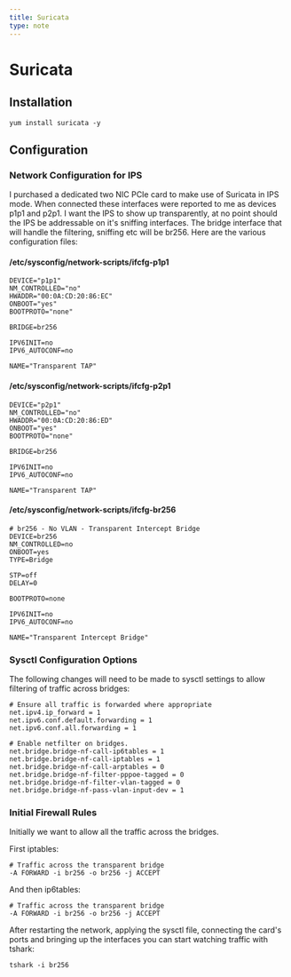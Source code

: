 ```yaml
---
title: Suricata
type: note
---
```


# Suricata

## Installation

```
yum install suricata -y
```

## Configuration

### Network Configuration for IPS

I purchased a dedicated two NIC PCIe card to make use of Suricata in IPS mode.
When connected these interfaces were reported to me as devices p1p1 and p2p1. I
want the IPS to show up transparently, at no point should the IPS be
addressable on it's sniffing interfaces. The bridge interface that will handle
the filtering, sniffing etc will be br256. Here are the various configuration
files:

#### /etc/sysconfig/network-scripts/ifcfg-p1p1

```
DEVICE="p1p1"
NM_CONTROLLED="no"
HWADDR="00:0A:CD:20:86:EC"
ONBOOT="yes"
BOOTPROTO="none"

BRIDGE=br256

IPV6INIT=no
IPV6_AUTOCONF=no

NAME="Transparent TAP"
```

#### /etc/sysconfig/network-scripts/ifcfg-p2p1

```
DEVICE="p2p1"
NM_CONTROLLED="no"
HWADDR="00:0A:CD:20:86:ED"
ONBOOT="yes"
BOOTPROTO="none"

BRIDGE=br256

IPV6INIT=no
IPV6_AUTOCONF=no

NAME="Transparent TAP"
```

#### /etc/sysconfig/network-scripts/ifcfg-br256

```
# br256 - No VLAN - Transparent Intercept Bridge
DEVICE=br256
NM_CONTROLLED=no
ONBOOT=yes
TYPE=Bridge

STP=off
DELAY=0

BOOTPROTO=none

IPV6INIT=no
IPV6_AUTOCONF=no

NAME="Transparent Intercept Bridge"
```

### Sysctl Configuration Options

The following changes will need to be made to sysctl settings to allow
filtering of traffic across bridges:

```
# Ensure all traffic is forwarded where appropriate
net.ipv4.ip_forward = 1
net.ipv6.conf.default.forwarding = 1
net.ipv6.conf.all.forwarding = 1

# Enable netfilter on bridges.
net.bridge.bridge-nf-call-ip6tables = 1
net.bridge.bridge-nf-call-iptables = 1
net.bridge.bridge-nf-call-arptables = 0
net.bridge.bridge-nf-filter-pppoe-tagged = 0
net.bridge.bridge-nf-filter-vlan-tagged = 0
net.bridge.bridge-nf-pass-vlan-input-dev = 1
```

### Initial Firewall Rules

Initially we want to allow all the traffic across the bridges.

First iptables:

```
# Traffic across the transparent bridge
-A FORWARD -i br256 -o br256 -j ACCEPT
```

And then ip6tables:

```
# Traffic across the transparent bridge
-A FORWARD -i br256 -o br256 -j ACCEPT
```

After restarting the network, applying the sysctl file, connecting the card's
ports and bringing up the interfaces you can start watching traffic with
tshark:

```
tshark -i br256
```

